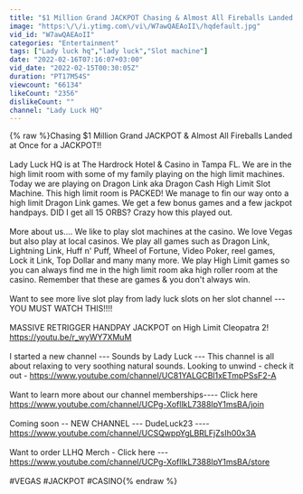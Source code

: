 ```yaml
---
title: "$1 Million Grand JACKPOT Chasing & Almost All Fireballs Landed at Once for a JACKPOT!!"
image: "https:\/\/i.ytimg.com\/vi\/W7awQAEAoII\/hqdefault.jpg"
vid_id: "W7awQAEAoII"
categories: "Entertainment"
tags: ["Lady luck hq","lady luck","Slot machine"]
date: "2022-02-16T07:16:07+03:00"
vid_date: "2022-02-15T00:30:05Z"
duration: "PT17M54S"
viewcount: "66134"
likeCount: "2356"
dislikeCount: ""
channel: "Lady Luck HQ"
---
```

{% raw %}Chasing $1 Million Grand JACKPOT &amp; Almost All Fireballs Landed at Once for a JACKPOT!!<br /><br />Lady Luck HQ is at The Hardrock Hotel &amp; Casino in Tampa FL. We are in the high limit room with some of my family playing on the high limit machines. Today we are playing on Dragon Link aka Dragon Cash High Limit Slot Machine. This high limit room is PACKED! We manage to fin our way onto a high limit Dragon Link games. We get a few bonus games and a few jackpot handpays. DID I get all 15 ORBS? Crazy how this played out.<br /><br />More about us.... We like to play slot machines at the casino. We love Vegas but also play at local casinos. We play all games such as Dragon Link, Lightning Link, Huff n' Puff, Wheel of Fortune, Video Poker, reel games, Lock it Link, Top Dollar and many many more. We play High Limit games so you can always find me in the high limit room aka high roller room at the casino. Remember that these are games &amp; you don't always win. <br /><br />Want to see more live slot play from lady luck slots on her slot channel --- YOU MUST WATCH THIS!!!! <br /><br />MASSIVE RETRIGGER HANDPAY JACKPOT on High Limit Cleopatra 2! <a rel="nofollow" target="blank" href="https://youtu.be/r_wyWY7XMuM">https://youtu.be/r_wyWY7XMuM</a><br /><br />I started a new channel --- Sounds by Lady Luck --- This channel is all about relaxing to very soothing natural sounds. Looking to unwind - check it out - <a rel="nofollow" target="blank" href="https://www.youtube.com/channel/UC81YALGCBl1xETmpPSsF2-A">https://www.youtube.com/channel/UC81YALGCBl1xETmpPSsF2-A</a><br /><br />Want to learn more about our channel memberships---- Click here <a rel="nofollow" target="blank" href="https://www.youtube.com/channel/UCPg-XofllkL7388IpY1msBA/join">https://www.youtube.com/channel/UCPg-XofllkL7388IpY1msBA/join</a><br /><br />Coming soon -- NEW CHANNEL --- DudeLuck23 ---- <a rel="nofollow" target="blank" href="https://www.youtube.com/channel/UCSQwppYgLBRLFjZsIh00x3A">https://www.youtube.com/channel/UCSQwppYgLBRLFjZsIh00x3A</a><br /><br />Want to order LLHQ Merch - Click here --- <a rel="nofollow" target="blank" href="https://www.youtube.com/channel/UCPg-XofllkL7388IpY1msBA/store">https://www.youtube.com/channel/UCPg-XofllkL7388IpY1msBA/store</a><br /><br />#VEGAS #JACKPOT #CASINO{% endraw %}
